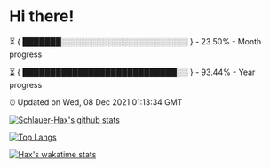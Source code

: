 # Hi there!

⏳ { ███████░░░░░░░░░░░░░░░░░░░░░░░ } - 23.50% - Month progress

⏳ { ████████████████████████████░░ } - 93.44% - Year progress

⏰ Updated on Wed, 08 Dec 2021 01:13:34 GMT


[![Schlauer-Hax's github stats](https://github-readme-stats.vercel.app/api?username=Schlauer-Hax&show_icons=true&theme=dark&count_private=true)](https://github.com/Schlauer-Hax)


[![Top Langs](https://github-readme-stats.vercel.app/api/top-langs/?username=Schlauer-Hax&layout=compact&theme=dark)](https://github.com/Schlauer-Hax?tab=repositories)


[![Hax's wakatime stats](https://github-readme-stats.vercel.app/api/wakatime?username=Hax&theme=dark)](https://wakatime.com/@Hax)

